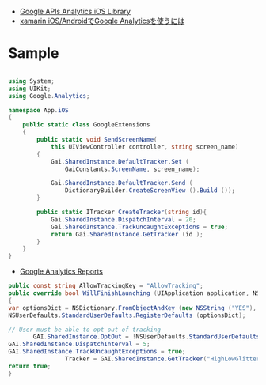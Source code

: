 
- [Google APIs Analytics iOS Library](https://www.nuget.org/packages/Xamarin.Google.iOS.Analytics/3.14.0.1)
- [xamarin iOS/AndroidでGoogle Analyticsを使うには](http://qiita.com/hIDDEN_xv/items/f524c719b0be79eda4b7)

# Sample

~~~csharp

using System;
using UIKit;
using Google.Analytics;

namespace App.iOS
{
	public static class GoogleExtensions
	{
		public static void SendScreenName(
			this UIViewController controller, string screen_name)
		{
			Gai.SharedInstance.DefaultTracker.Set (
				GaiConstants.ScreenName, screen_name);

			Gai.SharedInstance.DefaultTracker.Send (
				DictionaryBuilder.CreateScreenView ().Build ());
		}

		public static ITracker CreateTracker(string id){
			Gai.SharedInstance.DispatchInterval = 20;
			Gai.SharedInstance.TrackUncaughtExceptions = true;
			return Gai.SharedInstance.GetTracker (id );
		}
	}
}
~~~

- [Google Analytics Reports](https://forums.xamarin.com/discussion/16459/google-analytics-reports)

~~~csharp
public const string AllowTrackingKey = "AllowTracking";
public override bool WillFinishLaunching (UIApplication application, NSDictionary launchOptions)
{
var optionsDict = NSDictionary.FromObjectAndKey (new NSString ("YES"), new NSString (AllowTrackingKey));
NSUserDefaults.StandardUserDefaults.RegisterDefaults (optionsDict);

// User must be able to opt out of tracking
       GAI.SharedInstance.OptOut = !NSUserDefaults.StandardUserDefaults.BoolForKey (AllowTrackingKey);
GAI.SharedInstance.DispatchInterval = 5;
GAI.SharedInstance.TrackUncaughtExceptions = true;
                Tracker = GAI.SharedInstance.GetTracker("HighLowGlitter", TrackingId);
return true;
}
~~~
